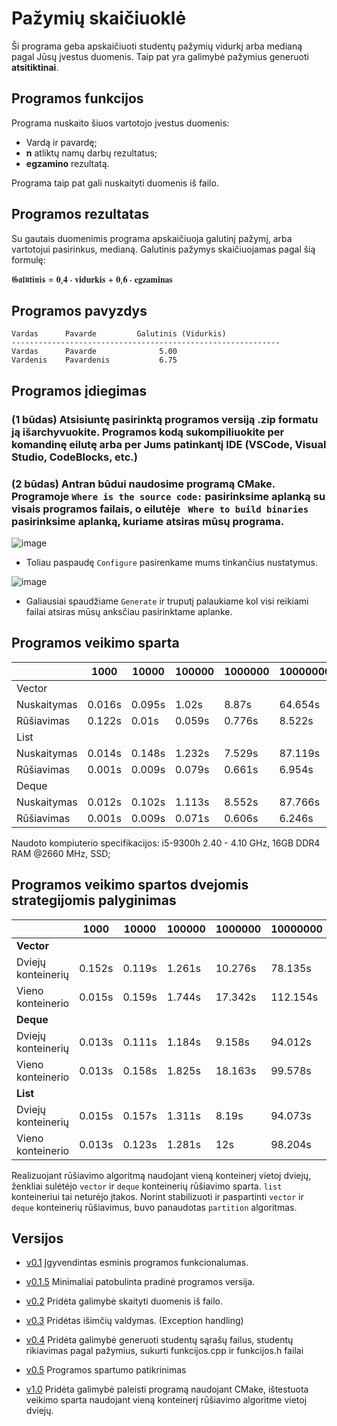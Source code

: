 # Pažymių skaičiuoklė

Ši programa geba apskaičiuoti studentų pažymių vidurkį arba medianą pagal Jūsų įvestus duomenis. Taip pat yra galimybė pažymius generuoti **atsitiktinai**.

## Programos funkcijos

Programa nuskaito šiuos vartotojo įvestus duomenis:
- Vardą ir pavardę;
- **n** atliktų namų darbų rezultatus;
- **egzamino** rezultatą.

 Programa taip pat gali nuskaityti duomenis iš failo.

## Programos rezultatas

Su gautais duomenimis programa apskaičiuoja galutinį pažymį, arba vartotojui pasirinkus, medianą. Galutinis pažymys skaičiuojamas pagal šią formulę:

𝕲𝖆𝖑𝖚𝖙𝖎𝖓𝖎𝖘 = 𝟎,𝟒 ⋅ 𝐯𝐢𝐝𝐮𝐫𝐤𝐢𝐬 + 𝟎,𝟔 ⋅ 𝐞𝐠𝐳𝐚𝐦𝐢𝐧𝐚𝐬

## Programos pavyzdys

```
Vardas      Pavarde         Galutinis (Vidurkis)
------------------------------------------------------------
Vardas      Pavarde              5.00
Vardenis    Pavardenis           6.75
```

## Programos įdiegimas

### (1 būdas) Atsisiuntę pasirinktą programos versiją .zip formatu ją išarchyvuokite.    Programos kodą sukompiliuokite per komandinę eilutę arba per Jums patinkantį IDE (VSCode, Visual Studio, CodeBlocks, etc.)

### (2 būdas) Antran būdui naudosime programą CMake. Programoje ``` Where is the source code: ``` pasirinksime aplanką su visais programos failais, o eilutėje ``` Where to build binaries``` pasirinksime aplanką, kuriame atsiras mūsų programa.

![image](https://user-images.githubusercontent.com/78842398/122346664-e4a12a00-cf51-11eb-8e77-f095ad5e75b9.png)

* Toliau paspaudę ``` Configure ``` pasirenkame mums tinkančius nustatymus. 

![image](https://user-images.githubusercontent.com/78842398/122346745-f97dbd80-cf51-11eb-855b-3b6581bd7097.png)

* Galiausiai spaudžiame ``` Generate ``` ir truputį palaukiame kol visi reikiami failai atsiras mūsų anksčiau pasirinktame aplanke.



## Programos veikimo sparta

|               | 1000     | 10000    | 100000   | 1000000  | 10000000 |
| ------------- |----------| ---------|----------|----------|----------|
|   Vector      |          |          |          |          |          |
| Nuskaitymas   | 0.016s   |  0.095s  |  1.02s   |  8.87s   | 64.654s  |
| Rūšiavimas    | 0.122s   |  0.01s   |  0.059s  |  0.776s  | 8.522s   |
|    List       |          |          |          |          |          |
| Nuskaitymas   | 0.014s   | 0.148s   | 1.232s   | 7.529s   | 87.119s  |
| Rūšiavimas    | 0.001s   | 0.009s   | 0.079s   | 0.661s   | 6.954s   |
|    Deque      |          |          |          |          |          |
| Nuskaitymas   | 0.012s   | 0.102s   | 1.113s   | 8.552s   | 87.766s  |
| Rūšiavimas    | 0.001s   | 0.009s   | 0.071s   | 0.606s   | 6.246s   |

Naudoto kompiuterio specifikacijos: i5-9300h 2.40 - 4.10 GHz, 16GB DDR4 RAM @2660 MHz, SSD;

## Programos veikimo spartos dvejomis strategijomis palyginimas

|                      | 1000     | 10000    | 100000   | 1000000  | 10000000 |
| -------------------- |----------| ---------|----------|----------|----------|
| 	**Vector**          |          |          |          |          |          |
| Dviejų konteinerių   | 0.152s   | 0.119s   | 1.261s   | 10.276s  | 78.135s  |
| Vieno konteinerio    | 0.015s   | 0.159s   | 1.744s   | 17.342s  | 112.154s |
| 	**Deque**           |          |          |          |          |          |
| Dviejų konteinerių   | 0.013s   | 0.111s   | 1.184s   | 9.158s   | 94.012s  |
| Vieno konteinerio    | 0.013s   | 0.158s   | 1.825s   | 18.163s  | 99.578s  |
|	 **List**            |          |          |          |          |          |
| Dviejų konteinerių   | 0.015s   | 0.157s   | 1.311s   | 8.19s    | 94.073s  |
| Vieno konteinerio    | 0.013s   | 0.123s   | 1.281s   | 12s      | 98.204s  |

Realizuojant rūšiavimo algoritmą naudojant vieną konteinerį vietoj dviejų, ženkliai sulėtėjo ```vector``` ir ```deque``` konteinerių rūšiavimo sparta. ```list``` konteineriui tai neturėjo įtakos. Norint stabilizuoti ir paspartinti ```vector``` ir ```deque``` konteinerių rūšiavimus, buvo panaudotas ```partition``` algoritmas.




## Versijos

* [v0.1](https://github.com/simces/Pazymiu_Skaiciuokle/releases/tag/v0.1) Įgyvendintas esminis programos funkcionalumas.


* [v0.1.5](https://github.com/simces/Pazymiu_Skaiciuokle/releases/tag/v0.1.5) Minimaliai patobulinta pradinė programos versija.


* [v0.2](https://github.com/simces/Pazymiu_Skaiciuokle/releases/tag/v0.2) Pridėta galimybė skaityti duomenis iš failo.


* [v0.3](https://github.com/simces/Pazymiu_Skaiciuokle/releases/tag/v0.3) Pridėtas išimčių valdymas. (Exception handling)


* [v0.4](https://github.com/simces/Pazymiu_Skaiciuokle/releases/tag/v0.4) Pridėta galimybė generuoti studentų sąrašų failus, studentų rikiavimas pagal pažymius, sukurti funkcijos.cpp ir funkcijos.h failai

    
* [v0.5](https://github.com/simces/Pazymiu_Skaiciuokle/releases/tag/v0.5) Programos spartumo patikrinimas  

* [v1.0](https://github.com/simces/Pazymiu_Skaiciuokle/releases/tag/v1.0) Pridėta galimybė paleisti programą naudojant CMake, ištestuota veikimo sparta naudojant vieną konteinerį rūšiavimo algoritme vietoj dviejų.
